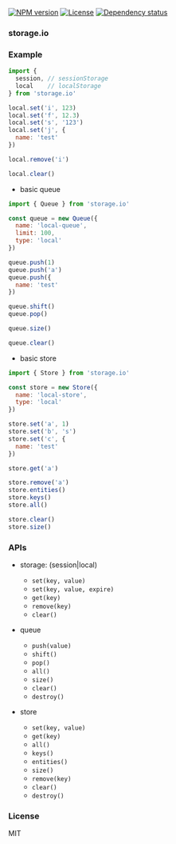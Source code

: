 
<!-- [![Build status][travis-img]][travis-url] -->
<!-- [![Test coverage][coveralls-img]][coveralls-url] -->
[![NPM version][npm-img]][npm-url]
[![License][license-img]][license-url]
[![Dependency status][david-img]][david-url]

### storage.io

### Example

```js
import {
  session, // sessionStorage
  local    // localStorage
} from 'storage.io'

local.set('i', 123)
local.set('f', 12.3)
local.set('s', '123')
local.set('j', {
  name: 'test'
})

local.remove('i')

local.clear()
```

* basic queue

```js
import { Queue } from 'storage.io'

const queue = new Queue({
  name: 'local-queue',
  limit: 100,
  type: 'local'
})

queue.push(1)
queue.push('a')
queue.push({
  name: 'test'
})

queue.shift()
queue.pop()

queue.size()

queue.clear()
```

* basic store

```js
import { Store } from 'storage.io'

const store = new Store({
  name: 'local-store',
  type: 'local'
})

store.set('a', 1)
store.set('b', 's')
store.set('c', {
  name: 'test'
})

store.get('a')

store.remove('a')
store.entities()
store.keys()
store.all()

store.clear()
store.size()
```

### APIs

* storage: (session|local)
  - `set(key, value)`
  - `set(key, value, expire)`
  - `get(key)`
  - `remove(key)`
  - `clear()`

* queue
  - `push(value)`
  - `shift()`
  - `pop()`
  - `all()`
  - `size()`
  - `clear()`
  - `destroy()`

* store
  - `set(key, value)`
  - `get(key)`
  - `all()`
  - `keys()`
  - `entities()`
  - `size()`
  - `remove(key)`
  - `clear()`
  - `destroy()`

### License
MIT

[npm-img]: https://img.shields.io/npm/v/storage.io.svg?style=flat-square
[npm-url]: https://npmjs.org/package/storage.io
[travis-img]: https://img.shields.io/travis/onebook/storage.io.svg?style=flat-square
[travis-url]: https://travis-ci.org/onebook/storage.io
[coveralls-img]: https://img.shields.io/coveralls/onebook/storage.io.svg?style=flat-square
[coveralls-url]: https://coveralls.io/r/onebook/storage.io?branch=master
[license-img]: https://img.shields.io/badge/license-MIT-green.svg?style=flat-square
[license-url]: http://opensource.org/licenses/MIT
[david-img]: https://img.shields.io/david/onebook/storage.io.svg?style=flat-square
[david-url]: https://david-dm.org/onebook/storage.io
